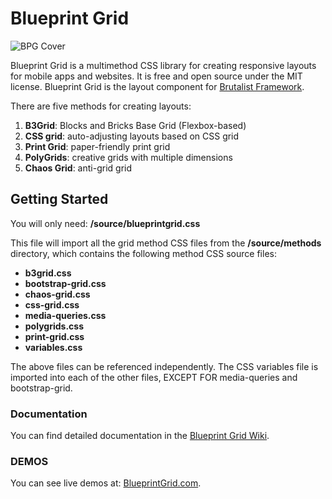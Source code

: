 # Blueprint Grid
![BPG Cover](http://www.blueprintgrid.com/core/files/images/bpg-social.jpg)

Blueprint Grid is a multimethod CSS library for creating responsive layouts for mobile apps and websites. It is free and open source under the MIT license. Blueprint Grid is the layout component for [Brutalist Framework](http://www.brutalistframework.com). 

There are five methods for creating layouts: 
1. **B3Grid**: Blocks and Bricks Base Grid (Flexbox-based)
2. **CSS grid**: auto-adjusting layouts based on CSS grid
3. **Print Grid**: paper-friendly print grid
4. **PolyGrids**: creative grids with multiple dimensions
5. **Chaos Grid**: anti-grid grid

## Getting Started
You will only need: **/source/blueprintgrid.css**

This file will import all the grid method CSS files from the **/source/methods** directory, which contains the following method CSS source files:
* **b3grid.css**
* **bootstrap-grid.css**
* **chaos-grid.css**
* **css-grid.css**
* **media-queries.css**
* **polygrids.css**
* **print-grid.css**
* **variables.css**

The above files can be referenced independently. The CSS variables file is imported into each of the other files, EXCEPT FOR media-queries and bootstrap-grid.

### Documentation
You can find detailed documentation in the [Blueprint Grid Wiki](https://github.com/pinecreativelabs/Blueprint-Grid/wiki).

### DEMOS
You can see live demos at: [BlueprintGrid.com](https://www.blueprintgrid.com).
